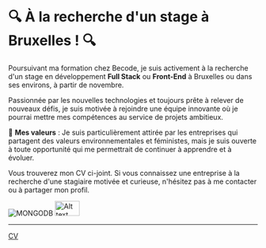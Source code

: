 # 🔍 À la recherche d'un stage à Bruxelles ! 🔍

Poursuivant ma formation chez Becode, je suis activement à la recherche d'un stage en développement **Full Stack** ou **Front-End** à Bruxelles ou dans ses environs, à partir de novembre.

Passionnée par les nouvelles technologies et toujours prête à relever de nouveaux défis, je suis motivée à rejoindre une équipe innovante où je pourrai mettre mes compétences au service de projets ambitieux.

🌱 **Mes valeurs** : Je suis particulièrement attirée par les entreprises qui partagent des valeurs environnementales et féministes, mais je suis ouverte à toute opportunité qui me permettrait de continuer à apprendre et à évoluer.

Vous trouverez mon CV ci-joint. Si vous connaissez une entreprise à la recherche d'une stagiaire motivée et curieuse, n'hésitez pas à me contacter ou à partager mon profil.


![MONGODB](https://encrypted-tbn0.gstatic.com/images?q=tbn:ANd9GcTvyRmieFYEx56pJ4SVB4N1QWY0-NNBNs1WKw&s)
<img src="https://encrypted-tbn0.gstatic.com/images?q=tbn:ANd9GcTvyRmieFYEx56pJ4SVB4N1QWY0-NNBNs1WKw&s" alt="Alt text" width="50" height="30">



---

[CV](https://github.com/Nathbecode/Nathbecode/blob/main/CV-Nathaly.Viscaino.pdf)
